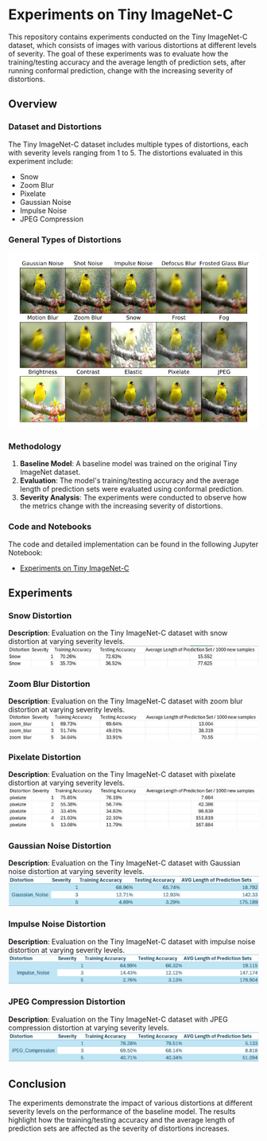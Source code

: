 # Experiments on Tiny ImageNet-C

This repository contains experiments conducted on the Tiny ImageNet-C dataset, which consists of images with various distortions at different levels of severity. The goal of these experiments was to evaluate how the training/testing accuracy and the average length of prediction sets, after running conformal prediction, change with the increasing severity of distortions.

## Overview

### Dataset and Distortions

The Tiny ImageNet-C dataset includes multiple types of distortions, each with severity levels ranging from 1 to 5. The distortions evaluated in this experiment include:

- Snow
- Zoom Blur
- Pixelate
- Gaussian Noise
- Impulse Noise
- JPEG Compression

### General Types of Distortions

![Different Types of Distortions](images/distortions_overview.png)

### Methodology

1. **Baseline Model**: A baseline model was trained on the original Tiny ImageNet dataset.
2. **Evaluation**: The model's training/testing accuracy and the average length of prediction sets were evaluated using conformal prediction.
3. **Severity Analysis**: The experiments were conducted to observe how the metrics change with the increasing severity of distortions.

### Code and Notebooks

The code and detailed implementation can be found in the following Jupyter Notebook:
- [Experiments on Tiny ImageNet-C](https://github.com/Aadharsh1/ML-Deep-Learning/blob/main/Corrupted_Images_Experiments/Tiny_Imagenet_C/tiny_imagenet_C%20.ipynb)


## Experiments

### Snow Distortion

**Description**: Evaluation on the Tiny ImageNet-C dataset with snow distortion at varying severity levels.
![Snow Distortion Results](images/snow_results.jpg)

### Zoom Blur Distortion

**Description**: Evaluation on the Tiny ImageNet-C dataset with zoom blur distortion at varying severity levels.
![Zoom Blur Distortion Results](images/zoom_blur_results.jpg)

### Pixelate Distortion

**Description**: Evaluation on the Tiny ImageNet-C dataset with pixelate distortion at varying severity levels.
![Pixelate Distortion Results](images/pixelate_results.jpg)

### Gaussian Noise Distortion

**Description**: Evaluation on the Tiny ImageNet-C dataset with Gaussian noise distortion at varying severity levels.
![Gaussian Noise Distortion Results](images/gaussian_noise_results.jpg)

### Impulse Noise Distortion

**Description**: Evaluation on the Tiny ImageNet-C dataset with impulse noise distortion at varying severity levels.
![Impulse Noise Distortion Results](images/impulse_noise_results.jpg)

### JPEG Compression Distortion

**Description**: Evaluation on the Tiny ImageNet-C dataset with JPEG compression distortion at varying severity levels.
![JPEG Compression Distortion Results](images/jpeg_compression_results.jpg)

## Conclusion

The experiments demonstrate the impact of various distortions at different severity levels on the performance of the baseline model. The results highlight how the training/testing accuracy and the average length of prediction sets are affected as the severity of distortions increases.

